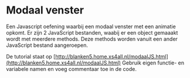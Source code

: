 # Modaal venster

Een Javascript oefening waarbij een modaal venster met een animatie opkomt.
Er zijn 2 JavaScript bestanden, waabij er een object gemaaakt wordt met meerdere methods.
Deze methods worden vanuit een ander JavaScript bestand aangeroepen.

De tutorial staat op [http://blanken5.home.xs4all.nl/modaalJS.html](http://blanken5.home.xs4all.nl/modaalJS.html)
Gebruik eigen functie- en variabele namen en voeg commentaar toe in de code.
